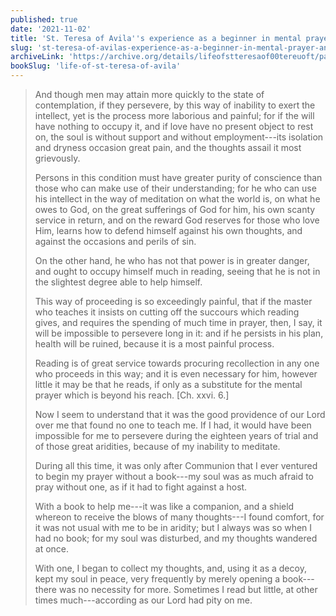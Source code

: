 ```yaml
---
published: true
date: '2021-11-02'
title: 'St. Teresa of Avila''s experience as a beginner in mental prayer, and how good books helped her through it'
slug: 'st-teresa-of-avilas-experience-as-a-beginner-in-mental-prayer-and-how-good-books-helped-her-through-it'
archiveLink: 'https://archive.org/details/lifeofstteresaof00tereuoft/page/22?view=theater'
bookSlug: 'life-of-st-teresa-of-avila'
---
```


> And though men may attain more quickly to the state of contemplation, if they persevere, by this way of inability to exert the intellect, yet is the process more laborious and painful; for if the will have nothing to occupy it, and if love have no present object to rest on, the soul is without support and without employment---its isolation and dryness occasion great pain, and the thoughts assail it most grievously.
>
> Persons in this condition must have greater purity of conscience than those who can make use of their understanding; for he who can use his intellect in the way of meditation on what the world is, on what he owes to God, on the great sufferings of God for him, his own scanty service in return, and on the reward God reserves for those who love Him, learns how to defend himself against his own thoughts, and against the occasions and perils of sin.
>
> On the other hand, he who has not that power is in greater danger, and ought to occupy himself much in reading, seeing that he is not in the slightest degree able to help himself.
>
> This way of proceeding is so exceedingly painful, that if the master who teaches it insists on cutting off the succours which reading gives, and requires the spending of much time in prayer, then, I say, it will be impossible to persevere long in it: and if he persists in his plan, health will be ruined, because it is a most painful process.
>
> Reading is of great service towards procuring recollection in any one who proceeds in this way; and it is even necessary for him, however little it may be that he reads, if only as a substitute for the mental prayer which is beyond his reach. [Ch. xxvi. 6.]
>
> Now I seem to understand that it was the good providence of our Lord over me that found no one to teach me. If I had, it would have been impossible for me to persevere during the eighteen years of trial and of those great aridities, because of my inability to meditate.
>
> During all this time, it was only after Communion that I ever ventured to begin my prayer without a book---my soul was as much afraid to pray without one, as if it had to fight against a host.
>
> With a book to help me---it was like a companion, and a shield whereon to receive the blows of many thoughts---I found comfort, for it was not usual with me to be in aridity; but I always was so when I had no book; for my soul was disturbed, and my thoughts wandered at once.
>
> With one, I began to collect my thoughts, and, using it as a decoy, kept my soul in peace, very frequently by merely opening a book---there was no necessity for more. Sometimes I read but little, at other times much---according as our Lord had pity on me.